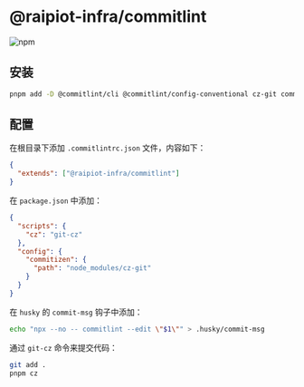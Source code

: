 # @raipiot-infra/commitlint

![npm](https://img.shields.io/npm/v/@raipiot-infra/commitlint?logo=commitlint&label=commitlint&registry_uri=http%3A%2F%2Fnpm-registry.raipiot.com%3A4873)

## 安装

```bash
pnpm add -D @commitlint/cli @commitlint/config-conventional cz-git commitizen @raipiot-infra/commitlint
```

## 配置

在根目录下添加 `.commitlintrc.json` 文件，内容如下：

```json
{
  "extends": ["@raipiot-infra/commitlint"]
}
```

在 `package.json` 中添加：

```json
{
  "scripts": {
    "cz": "git-cz"
  },
  "config": {
    "commitizen": {
      "path": "node_modules/cz-git"
    }
  }
}
```

在 `husky` 的 `commit-msg` 钩子中添加：

```bash
echo "npx --no -- commitlint --edit \"$1\"" > .husky/commit-msg
```

通过 `git-cz` 命令来提交代码：

```bash
git add .
pnpm cz
```
